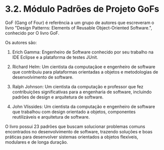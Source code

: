 # 3.2. Módulo Padrões de Projeto GoFs

GoF (Gang of Four) é referência a um grupo de autores que escreveram o livro "Design Patterns: Elements of Reusable Object-Oriented Software.", conhecido por O livro GoF.

Os autores são:

1. Erich Gamma: Engenheiro de Software conhecido por seu trabalho na IDE Eclipse e a plataforma de testes JUnit.

2. Richard Helm: Um cientista da computaçãoe e engenheiro de software que contribuiu para plataformas orientadas a objetos e metodologias de desenvolvimento de software.

3. Ralph Johnson: Um cientista da computação e professor que fez contribuições significativas para a engenharia de software, incluindo padrões de design e arquitetura de software.

4. John Vlissides: Um cientista da computação e engenheiro de software que trabalhou com design orientado a objetos, componentes reutilizáveis e arquitetura de software.

O livro possui 23 padrões que buscam solucionar problemas comuns encontrados no desenvolvimento de software, trazendo soluções e boas práticas para desenvolver sistemas orientados a objetos flexíveis, modulares e de longa duração.
